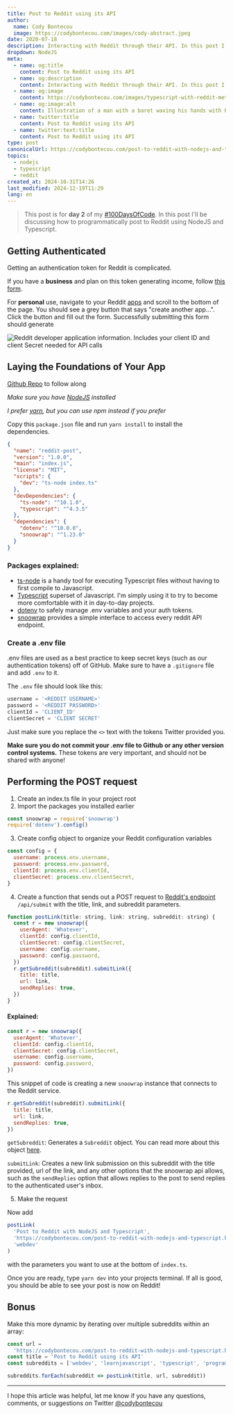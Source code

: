 ```yaml
---
title: Post to Reddit using its API
author:
  name: Cody Bontecou
  image: https://codybontecou.com/images/cody-abstract.jpeg
date: 2020-07-18
description: Interacting with Reddit through their API. In this post I discuss how to use snoowrap to post to Reddit and specific subreddits.
dropdown: NodeJS
meta:
  - name: og:title
    content: Post to Reddit using its API
  - name: og:description
    content: Interacting with Reddit through their API. In this post I discuss how to use snoowrap to post to Reddit and specific subreddits.
  - name: og:image
    content: https://codybontecou.com/images/typescript-with-reddit-meta.png
  - name: og:image:alt
    content: Illustration of a man with a baret waving his hands with Reddit and Typescript logos above him
  - name: twitter:title
    content: Post to Reddit using its API
  - name: twitter:text:title
    content: Post to Reddit using its API
type: post
canonicalUrl: https://codybontecou.com/post-to-reddit-with-nodejs-and-typescript
topics:
  - nodejs
  - typescript
  - reddit
created_at: 2024-10-31T14:26
last_modified: 2024-12-19T11:29
lang: en
---
```


> This post is for **day 2** of my [#100DaysOfCode](https://twitter.com/hashtag/100DaysOfCode?src=hashtag_click). In this post I'll be discussing how to programmatically post to Reddit using NodeJS and Typescript.

## Getting Authenticated

Getting an authentication token for Reddit is complicated.

If you have a **business** and plan on this token generating income, follow [this form](https://docs.google.com/forms/d/e/1FAIpQLSezNdDNK1-P8mspSbmtC2r86Ee9ZRbC66u929cG2GX0T9UMyw/viewform).

For **personal** use, navigate to your Reddit [apps](https://www.reddit.com/prefs/apps) and scroll to the bottom of the page. You should see a grey button that says "create another app...". Click the button and fill out the form. Successfully submitting this form should generate

![Reddit developer application information. Includes your client ID and client Secret needed for API calls](https://codybontecou.com/images/reddit-developer-app-info.png)

## Laying the Foundations of Your App

[Github Repo](https://github.com/CodyBontecou/post-to-reddit-with-typescript) to follow along

_Make sure you have [NodeJS](https://nodejs.org/en/) installed_

_I prefer [yarn](https://yarnpkg.com/), but you can use npm instead if you prefer_

Copy this `package.json` file and run `yarn install` to install the dependencies.

```json
{
  "name": "reddit-post",
  "version": "1.0.0",
  "main": "index.js",
  "license": "MIT",
  "scripts": {
    "dev": "ts-node index.ts"
  },
  "devDependencies": {
    "ts-node": "^10.1.0",
    "typescript": "^4.3.5"
  },
  "dependencies": {
    "dotenv": "^10.0.0",
    "snoowrap": "^1.23.0"
  }
}
```

### Packages explained:

- [ts-node](https://github.com/TypeStrong/ts-node) is a handy tool for executing Typescript files without having to first compile to Javascript.
- [Typescript](https://www.typescriptlang.org/) superset of Javascript. I'm simply using it to try to become more comfortable with it in day-to-day projects.
- [dotenv](https://github.com/motdotla/dotenv#readme) to safely manage .env variables and your auth tokens.
- [snoowrap](https://github.com/not-an-aardvark/snoowrap) provides a simple interface to access every reddit API endpoint.

### Create a .env file

.env files are used as a best practice to keep secret keys (such as our authentication tokens) off of GitHub. Make sure to have a `.gitignore` file and add `.env` to it.

The `.env` file should look like this:

```js
username = '<REDDIT USERNAME>'
password = '<REDDIT PASSWORD>'
clientId = 'CLIENT_ID'
clientSecret = 'CLIENT SECRET'
```

Just make sure you replace the `<>` text with the tokens Twitter provided you.

**Make sure you do not commit your .env file to Github or any other version control systems.** These tokens are very important, and should not be shared with anyone!

## Performing the POST request

1. Create an index.ts file in your project root
2. Import the packages you installed earlier

```js
const snoowrap = require('snoowrap')
require('dotenv').config()
```

3. Create config object to organize your Reddit configuration variables

```js
const config = {
  username: process.env.username,
  password: process.env.password,
  clientId: process.env.clientId,
  clientSecret: process.env.clientSecret,
}
```

4. Create a function that sends out a POST request to [Reddit's endpoint](https://www.reddit.com/dev/api#POST_api_submit) `/api/submit` with the title, link, and subreddit parameters.

```js
function postLink(title: string, link: string, subreddit: string) {
  const r = new snoowrap({
    userAgent: 'Whatever',
    clientId: config.clientId,
    clientSecret: config.clientSecret,
    username: config.username,
    password: config.password,
  })
  r.getSubreddit(subreddit).submitLink({
    title: title,
    url: link,
    sendReplies: true,
  })
}
```

#### Explained:

```js
const r = new snoowrap({
  userAgent: 'Whatever',
  clientId: config.clientId,
  clientSecret: config.clientSecret,
  username: config.username,
  password: config.password,
})
```

This snippet of code is creating a new `snoowrap` instance that connects to the Reddit service.

```js
r.getSubreddit(subreddit).submitLink({
  title: title,
  url: link,
  sendReplies: true,
})
```

`getSubreddit`: Generates a `Subreddit` object. You can read more about this object [here](https://not-an-aardvark.github.io/snoowrap/Subreddit.html).

`submitLink`: Creates a new link submission on this subreddit with the title provided, url of the link, and any other options that the snoowrap api allows, such as the `sendReplies` option that allows replies to the post to send replies to the authenticated user's inbox.

5. Make the request

Now add

```js
postLink(
  'Post to Reddit with NodeJS and Typescript',
  'https://codybontecou.com/post-to-reddit-with-nodejs-and-typescript.html',
  'webdev'
)
```

with the parameters you want to use at the bottom of `index.ts`.

Once you are ready, type `yarn dev` into your projects terminal. If all is good, you should be able to see your post is now on Reddit!

## Bonus

Make this more dynamic by iterating over multiple subreddits within an array:

```js
const url =
  'https://codybontecou.com/post-to-reddit-with-nodejs-and-typescript.html'
const title = 'Post to Reddit using its API'
const subreddits = ['webdev', 'learnjavascript', 'typescript', 'programming']

subreddits.forEach(subreddit => postLink(title, url, subreddit))
```

---

I hope this article was helpful, let me know if you have any questions, comments, or suggestions on Twitter [@codybontecou](https://twitter.com/CodyBontecou)
